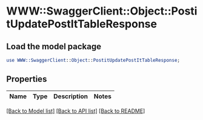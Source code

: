 # WWW::SwaggerClient::Object::PostitUpdatePostItTableResponse

## Load the model package
```perl
use WWW::SwaggerClient::Object::PostitUpdatePostItTableResponse;
```

## Properties
Name | Type | Description | Notes
------------ | ------------- | ------------- | -------------

[[Back to Model list]](../README.md#documentation-for-models) [[Back to API list]](../README.md#documentation-for-api-endpoints) [[Back to README]](../README.md)



